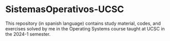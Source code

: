 # SistemasOperativos-UCSC
This repository (in spanish language) contains study material, codes, and exercises solved by me in the Operating Systems course taught at UCSC in the 2024-1 semester.
